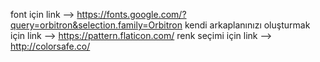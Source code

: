 font için link --> https://fonts.google.com/?query=orbitron&selection.family=Orbitron
kendi arkaplanınızı oluşturmak için link --> https://pattern.flaticon.com/
renk seçimi için link --> http://colorsafe.co/
